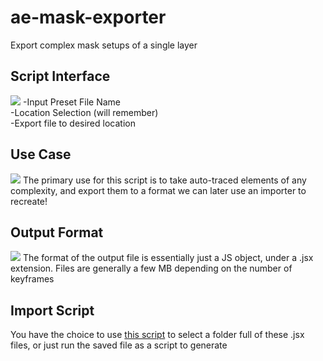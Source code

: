 # ae-mask-exporter
 Export complex mask setups of a single layer

## Script Interface
<img src="https://i.imgur.com/FH8fCN3.png" />
-Input Preset File Name<br>
-Location Selection (will remember)<br>
-Export file to desired location<br>

## Use Case
<img src="https://i.imgur.com/7djXIlB.png" />
The primary use for this script is to take auto-traced elements of any complexity, and export them to a format we can later use an importer to recreate! 

## Output Format
<img src="https://i.imgur.com/DKT4iG0.png" />
The format of the output file is essentially just a JS object, under a .jsx extension. Files are generally a few MB depending on the number of keyframes

## Import Script
You have the choice to use <a href="https://github.com/NTProductions/ae-mask-importer">this script</a> to select a folder full of these .jsx files, or just run the saved file as a script to generate